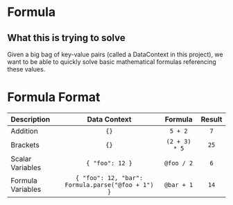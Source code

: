# Formula

## What this is trying to solve

Given a big bag of key-value pairs (called a DataContext in this project), we want to be able to quickly solve basic mathematical formulas referencing these values.

# Formula Format

| Description       |                      Data Context                       |      Formula      |   Result    |
|:------------------|:-------------------------------------------------------:|:-----------------:|:-----------:|
| Addition          |                        ```{}```                         |    ```5 + 2```    |  ``` 7 ```  |
| Brackets          |                        ```{}```                         | ```(2 + 3) * 5``` | ``` 25 ```  |
| Scalar Variables  |                  ``` { "foo": 12 } ```                  | ``` @foo / 2 ```  |  ``` 6 ```  |
| Formula Variables | ``` { "foo": 12, "bar": Formula.parse("@foo + 1") } ``` | ``` @bar + 1 ```  |  ```14```   |

